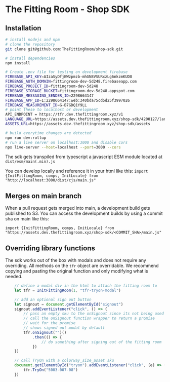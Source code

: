 # The Fitting Room - Shop SDK

## Installation

```bash
# install nodejs and npm
# clone the repository
git clone git@github.com:TheFittingRoom/shop-sdk.git

# install dependencies
npm install

# Create .env file for testing on development firebase
FIREBASE_API_KEY=AIzaSyDfjBWzpmzb-mhGN8VSURxzLg6nkzmKUD8
FIREBASE_AUTH_DOMAIN=fittingroom-dev-5d248.firebaseapp.com
FIREBASE_PROJECT_ID=fittingroom-dev-5d248
FIREBASE_STORAGE_BUCKET=fittingroom-dev-5d248.appspot.com
FIREBASE_MESSAGING_SENDER_ID=2298664147
FIREBASE_APP_ID=1:2298664147:web:340bda75cd5d25f3997026
FIREBASE_MEASUREMENT_ID=G-B7GDQ1Y9LL
# point these to localhost or development
API_ENDPOINT = https://tfr.dev.thefittingroom.xyz/v1
LANGUAGE_URL=https://assets.dev.thefittingroom.xyz/shop-sdk/4200127/languages
ASSETS_URL=https://assets.dev.thefittingroom.xyz/shop-sdk/assets

# build everytime changes are detected
npm run dev:rollup
# run a live server on localhost:3000 and disable cors
npx live-server --host=localhost --port=3000 --cors
```
The sdk gets transpiled from typescript a javascript ESM module located at `dist/esm/main(.min).js`

You can develop locally and reference it in your html like this:
```import {InitFittingRoom, comps, InitLocale} from "http://localhost:3000/dist/cjs/main.js"```

## Merges on main branch
When a pull request gets merged into main, a development build gets published to S3.
You can access the development builds by using a commit sha on main like this:

```import {InitFittingRoom, comps, InitLocale} from "https://assets.dev.thefittingroom.xyz/shop-sdk/<COMMIT_SHA>/main.js"```

## Overriding library functions

The sdk works out of the box with modals and does not require any overriding.
All methods on the `tfr` object are overridable.
We recommend copying and pasting the original function and only modifying what is needed.

```javascript
    // define a modal div in the html to attach the fitting room to
    let tfr = InitFittingRoom(1, "tfr-tryon-modal")

    // add an optional sign out button
    let signout = document.getElementById("signout")
    signout.addEventListener("click", () => {
        // pass an empty sku to the onSignout since its not being used in a modal
        // call the onSignout function wrapper to return a promise
        // wait for the promise
        // shows signed out modal by default
        tfr.onSignout("")()
            .then(() => {
                // do something after signing out of the fitting room
            })
    })

    // call TryOn with a colorway_size_asset sku
    document.getElementById("tryon").addEventListener("click", (e) => {
        tfr.TryOn("5003-007-08")
    })

